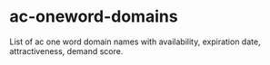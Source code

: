 # ac-oneword-domains
List of ac one word domain names with availability, expiration date, attractiveness, demand score.
